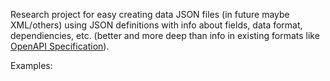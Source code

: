 Research project for easy creating data JSON files (in future maybe XML/others)
using JSON definitions with info about fields, data format, dependiencies, etc.
(better and more deep than info in existing formats like
[OpenAPI Specification](https://swagger.io/specification/)).

Examples:
